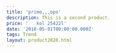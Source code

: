```yaml
---
title: 'primo,,,opo'
description: This is a second product.
price: '   kol 25422l'
date: '2018-05-01T00:00:00.000Z'
tags: Trend
layout: product2020.html
---
```


